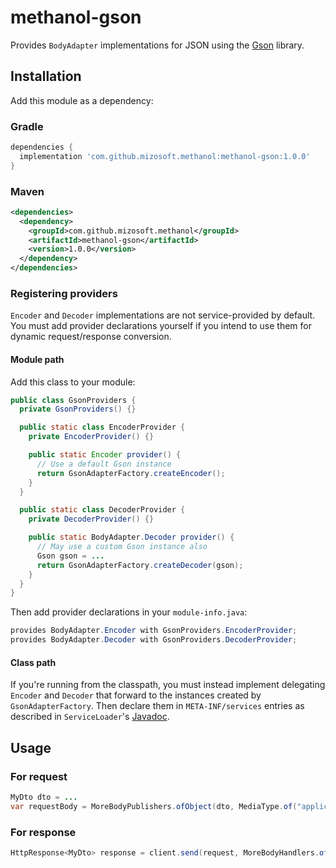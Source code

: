 # methanol-gson

Provides `BodyAdapter` implementations for JSON using the [Gson][gson_github] library.

## Installation

Add this module as a dependency:

### Gradle

```gradle
dependencies {
  implementation 'com.github.mizosoft.methanol:methanol-gson:1.0.0'
}
```

### Maven

```xml
<dependencies>
  <dependency>
    <groupId>com.github.mizosoft.methanol</groupId>
    <artifactId>methanol-gson</artifactId>
    <version>1.0.0</version>
  </dependency>
</dependencies>
```

### Registering providers

`Encoder` and `Decoder` implementations are not service-provided by default. You must add
provider declarations yourself if you intend to use them for dynamic request/response conversion.

#### Module path

Add this class to your module:

```java
public class GsonProviders {
  private GsonProviders() {}

  public static class EncoderProvider {
    private EncoderProvider() {}

    public static Encoder provider() {
      // Use a default Gson instance
      return GsonAdapterFactory.createEncoder();
    }
  }

  public static class DecoderProvider {
    private DecoderProvider() {}

    public static BodyAdapter.Decoder provider() {
      // May use a custom Gson instance also
      Gson gson = ...
      return GsonAdapterFactory.createDecoder(gson);
    }
  }
}
```

Then add provider declarations in your `module-info.java`:

```java
provides BodyAdapter.Encoder with GsonProviders.EncoderProvider;
provides BodyAdapter.Decoder with GsonProviders.DecoderProvider;
```

#### Class path

If you're running from the classpath, you must instead implement delegating `Encoder` and `Decoder`
that forward to the instances created by `GsonAdapterFactory`. Then declare them in
`META-INF/services` entries as described in `ServiceLoader`'s [Javadoc][ServiceLoader].

## Usage

### For request

```java
MyDto dto = ...
var requestBody = MoreBodyPublishers.ofObject(dto, MediaType.of("application", "json"));
```

### For response

```java
HttpResponse<MyDto> response = client.send(request, MoreBodyHandlers.ofObject(MyDto.class));
```

[ServiceLoader]: https://docs.oracle.com/en/java/javase/11/docs/api/java.base/java/util/ServiceLoader.html
[gson_github]: https://github.com/google/gson
